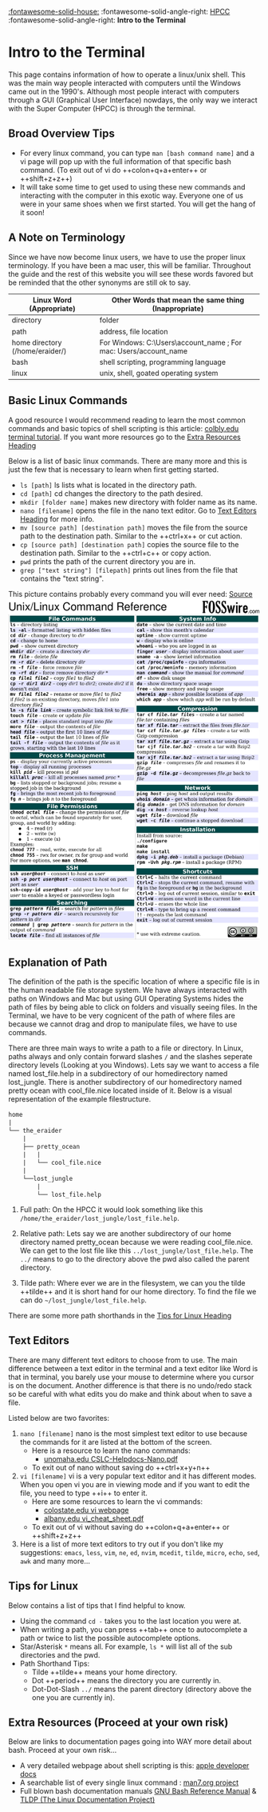 [:fontawesome-solid-house:](../index.md) :fontawesome-solid-angle-right: [HPCC](index.md) :fontawesome-solid-angle-right: **Intro to the Terminal**
# Intro to the Terminal

This page contains information of how to operate a linux/unix shell.
This was the main way people interacted with computers until the Windows came out in the 1990's.
Although most people interact with computers through a GUI (Graphical User Interface) nowdays, the only way we interact with the Super Computer (HPCC) is through the terminal.

## Broad Overview Tips

* For every linux command, you can type `man [bash command name]` and a vi page will pop up with the full information of that specific bash command. (To exit out of vi do ++colon+q+a+enter++ or ++shift+z+z++)
* It will take some time to get used to using these new commands and interacting with the computer in this exotic way. Everyone one of us were in your same shoes when we first started. You will get the hang of it soon!

## A Note on Terminology

Since we have now become linux users, we have to use the proper linux terminology. If you have been a mac user, this will be familiar. Throughout the guide and the rest of this website you will see these words favored but be reminded that the other synonyms are still ok to say.


|Linux Word (Appropriate) | Other Words that mean the same thing (Inappropriate) |
|---|---|
| directory | folder |
| path | address, file location |
| home directory (/home/eraider/) | For Windows: C:\Users\account_name ; For mac: Users/account_name |
| bash | shell scripting, programming language|
| linux | unix, shell, goated operating system |

## Basic Linux Commands

A good resource I would recommend reading to learn the most common commands and basic topics of shell scripting is this article: [colbly.edu terminal tutorial](https://cs.colby.edu/maxwell/courses/tutorials/terminal/). If you want more resources go to the [Extra Resources Heading](intro_to_terminal.md/#extra-resources-proceed-at-your-own-risk)

Below is a list of basic linux commands. There are many more and this is just the few that is necessary to learn when first getting started.

* `ls [path]` ls lists what is located in the directory path.
* `cd [path]` cd changes the directory to the path desired.
* `mkdir [folder name]` makes new directory with folder name as its name.
* `nano [filename]` opens the file in the nano text editor. Go to [Text Editors Heading](intro_to_terminal.md/#text-editors) for more info.
* `mv [source path] [destination path]` moves the file from the source path to the destination path. Similar to the ++ctrl+x++ or cut action.
* `cp [source path] [destination path]` copies the source file to the destination path. Similar to the ++ctrl+c++ or copy action.
* `pwd` prints the path of the current directory you are in.
* `grep ["text string"] [filepath]` prints out lines from the file that contains the "text string".

This picture contains probably every command you will ever need: [Source](https://files.fosswire.com/2007/08/fwunixref.pdf)
![linux](../images/hpcc/intro_to_terminal/linux_commands_cheat_sheet.png)


## Explanation of Path

The definition of the path is the specific location of where a specific file is in the human readable file storage system. We have always interacted with paths on Windows and Mac but using GUI Operating Systems hides the path of files by being able to click on folders and visually seeing files. In the Terminal, we have to be very cognicent of the path of where files are because we cannot drag and drop to manipulate files, we have to use commands. 


There are three main ways to write a path to a file or directory. In Linux, paths always and only contain forward slashes `/` and the slashes seperate directory levels (Looking at you Windows). Lets say we want to access a file named lost_file.help in a subdirectory of our homedirectory named lost_jungle. There is another subdirectory of our homedirectory named pretty ocean with cool_file.nice located inside of it. Below is a visual representation of the example filestructure.

```
home
|
└── the_eraider
    |
    ├── pretty_ocean
    |   |
    |   └── cool_file.nice
    |
    └──lost_jungle
        |
        └── lost_file.help
```

1. Full path: On the HPCC it would look something like this `/home/the_eraider/lost_jungle/lost_file.help`.

1. Relative path: Lets say we are another subdirectory of our home directory named pretty_ocean because we were reading cool_file.nice. We can get to the lost file like this `../lost_jungle/lost_file.help`. The `../` means to go to the directory above the pwd also called the parent directory. 

1. Tilde path: Where ever we are in the filesystem, we can you the tilde ++tilde++ and it is short hand for our home directory. To find the file we can do `~/lost_jungle/lost_file.help`.

There are some more path shorthands in the [Tips for Linux Heading](intro_to_terminal.md/#tips-for-linux)



## Text Editors

There are many different text editors to choose from to use.
The main difference between a text editor in the terminal and a text editor like Word is that in terminal, you barely use your mouse to determine where you cursor is on the document.
Another difference is that there is no undo/redo stack so be careful with what edits you do make and think about when to save a file.

Listed below are two favorites:

1. `nano [filename]` nano is the most simplest text editor to use because the commands for it are listed at the bottom of the screen. 
    * Here is a resource to learn the nano commands:
        * [unomaha.edu CSLC-Helpdocs-Nano.pdf](https://www.unomaha.edu/college-of-information-science-and-technology/computer-science-learning-center/_files/resources/CSLC-Helpdocs-Nano.pdf)
    * To exit out of nano without saving do ++ctrl+x+y+n++
1. `vi [filename]` vi is a very popular text editor and it has different modes. When you open vi you are in viewing mode and if you want to edit the file, you need to type ++i++ to enter it. 
    * Here are some resources to learn the vi commands: 
        * [colostate.edu vi webpage](https://www.cs.colostate.edu/helpdocs/vi.html)
        * [albany.edu vi_cheat_sheet.pdf](https://www.atmos.albany.edu/daes/atmclasses/atm350/vi_cheat_sheet.pdf)
    * To exit out of vi without saving do ++colon+q+a+enter++ or ++shift+z+z++
1. Here is a list of more text editors to try out if you don't like my suggestions: `emacs`, `less`, `vim`, `ne`, `ed`, `nvim`, `mcedit`, `tilde`, `micro`, `echo`, `sed`, `awk` and many more...


## Tips for Linux

Below contains a list of tips that I find helpful to know.

* Using the command `cd -` takes you to the last location you were at.
* When writing a path, you can press ++tab++ once to autocomplete a path or twice to list the possible autocomplete options.
* Star/Asterisk `*` means all. For example, `ls *` will list all of the sub directories and the pwd.
* Path Shorthand Tips:
    * Tilde ++tilde++ means your home directory.
    * Dot ++period++ means the directory you are currently in.
    * Dot-Dot-Slash `../` means the parent directory (directory above the one you are currently in).


## Extra Resources (Proceed at your own risk)

Below are links to documentation pages going into WAY more detail about bash.
Proceed at your own risk...

* A very detailed webpage about shell scripting is this: [apple developer docs](https://developer.apple.com/library/archive/documentation/OpenSource/Conceptual/ShellScripting/Introduction/Introduction.html#//apple_ref/doc/uid/TP40004268-TP40003516-SW1)
* A searchable list of every single linux command : [man7.org project](https://man7.org/linux/man-pages/index.html)
* Full blown bash documentation manuals [GNU Bash Reference Manual](https://www.gnu.org/software/bash/manual/bash.html) & [TLDP (The Linux Documentation Project)](https://tldp.org/LDP/Bash-Beginners-Guide/html/Bash-Beginners-Guide.html)